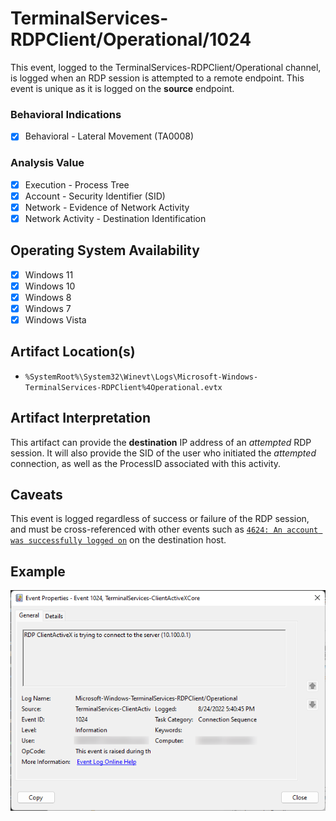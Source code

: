 # TerminalServices-RDPClient/Operational/1024
This event, logged to the TerminalServices-RDPClient/Operational channel, is logged when an RDP session is attempted to a remote endpoint. This event is unique as it is logged on the **source** endpoint. 

### Behavioral Indications
 - [x] Behavioral - Lateral Movement (TA0008)

### Analysis Value
 - [x] Execution - Process Tree
 - [x] Account - Security Identifier (SID)
 - [x] Network - Evidence of Network Activity
 - [x] Network Activity - Destination Identification

## Operating System Availability
 - [x] Windows 11
 - [x] Windows 10
 - [x] Windows 8
 - [x] Windows 7
 - [x] Windows Vista

## Artifact Location(s)
- `%SystemRoot%\System32\Winevt\Logs\Microsoft-Windows-TerminalServices-RDPClient%4Operational.evtx`

## Artifact Interpretation
This artifact can provide the **destination** IP address of an *attempted* RDP session. It will also provide the SID of the user who initiated the *attempted* connection, as well as the ProcessID associated with this activity. 

## Caveats
This event is logged regardless of success or failure of the RDP session, and must be cross-referenced with other events such as [`4624: An account was successfully logged on`](/account/evtx-4624-successful-logon.md) on the destination host. 

## Example
![Example Image](/media/examples/evtx-1024-example.png)